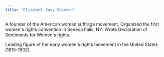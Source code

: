 ```yaml
---
title: "Elizabeth Cady Stanton"
---
```

A founder of the American woman suffrage movement. Organized the first women's rights convention in Seneca Falls, NY. Wrote Declaration of Sentiments for Women's rights.

Leading figure of the early women's rights movement in the United States (1815-1902).

